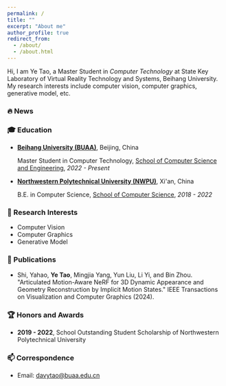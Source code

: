 ```yaml
---
permalink: /
title: ""
excerpt: "About me"
author_profile: true
redirect_from: 
  - /about/
  - /about.html
---
```


Hi, I am Ye Tao, a Master Student in *Computer  Technology* at State Key Laboratory of Virtual Reality Technology and Systems, Beihang University.
My research interests include computer vision, computer graphics, generative model, etc.

### 🔥 News

### 🎓 Education
- **[Beihang University (BUAA)](https://buaa.edu.cn/)**, Beijing, China
  
  Master Student in Computer Technology, [School of Computer Science and Engineering](http://scse.buaa.edu.cn/), *2022 - Present*
- **[Northwestern Polytechnical University (NWPU)](https://www.nwpu.edu.cn/)**, Xi'an, China
  
  B.E. in Computer Science, [School of Computer Science](https://jsj.nwpu.edu.cn/), *2018 - 2022*


### 🔭 Research Interests
- Computer Vision
- Computer Graphics
- Generative Model

### 📖 Publications
- Shi, Yahao, **Ye Tao**, Mingjia Yang, Yun Liu, Li Yi, and Bin Zhou. "Articulated Motion-Aware NeRF for 3D Dynamic Appearance and Geometry Reconstruction by Implicit Motion States." IEEE Transactions on Visualization and Computer Graphics (2024).

### 🏆 Honors and Awards
- **2019 - 2022**, School Outstanding Student Scholarship of Northwestern Polytechnical University

### 📫 Correspondence
- Email: [davytao@buaa.edu.cn](mailto:davytao@buaa.edu.cn)
